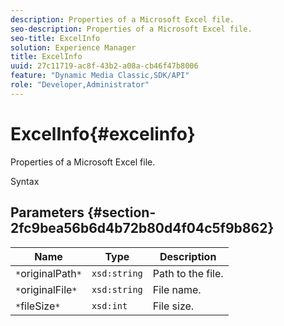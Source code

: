 ```yaml
---
description: Properties of a Microsoft Excel file.
seo-description: Properties of a Microsoft Excel file.
seo-title: ExcelInfo
solution: Experience Manager
title: ExcelInfo
uuid: 27c11719-ac8f-43b2-a08a-cb46f47b8006
feature: "Dynamic Media Classic,SDK/API"
role: "Developer,Administrator"
---
```


# ExcelInfo{#excelinfo}

Properties of a Microsoft Excel file.

 Syntax 

## Parameters {#section-2fc9bea56b6d4b72b80d4f04c5f9b862}

|  Name  | Type  | Description  |
|---|---|---|
|  `*`originalPath`*`  | `xsd:string`  | Path to the file.  |
|  `*`originalFile`*`  | `xsd:string`  | File name.  |
|  `*`fileSize`*`  | `xsd:int`  | File size.  |

